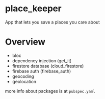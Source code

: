 # place_keeper

App that lets you save a places you care about

# Overview
- bloc
- dependency injection (get_it)
- firestore database (cloud_firestore)
- firebase auth (firebase_auth)
- geocoding
- geolocation

more info about packages is at `pubspec.yaml`

